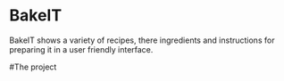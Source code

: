 # BakeIT
BakeIT shows a variety of recipes, there ingredients and instructions for preparing it in a user friendly interface.

#The project
